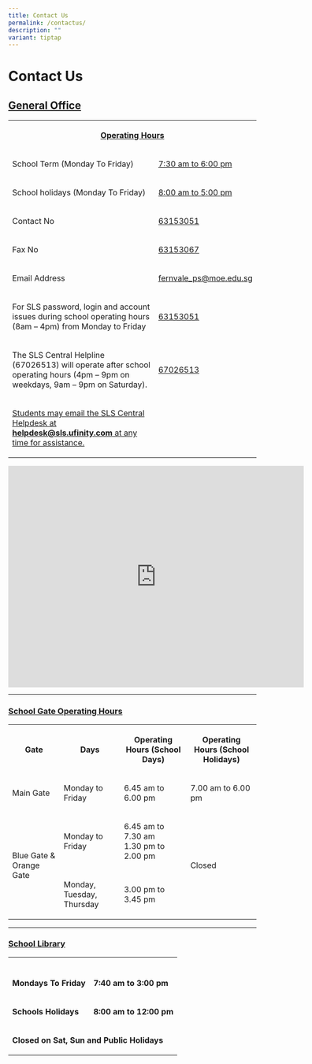 ```yaml
---
title: Contact Us
permalink: /contactus/
description: ""
variant: tiptap
---
```

<h1><strong>Contact Us</strong></h1>
<h2><strong><u>General Office</u></strong></h2>
<table style="minWidth: 50px">
<colgroup>
<col>
<col>
</colgroup>
<tbody>
<tr>
<th rowspan="1" colspan="2">
<p><u>Operating Hours</u>
</p>
</th>
</tr>
<tr>
<td rowspan="1" colspan="1">
<p>School Term (Monday To Friday)</p>
</td>
<td rowspan="1" colspan="1">
<p><u>7:30 am to 6:00 pm</u>
</p>
</td>
</tr>
<tr>
<td rowspan="1" colspan="1">
<p>School holidays (Monday To Friday)</p>
</td>
<td rowspan="1" colspan="1">
<p><u>8:00 am to 5:00 pm</u>
</p>
</td>
</tr>
<tr>
<td rowspan="1" colspan="1">
<p>Contact No</p>
</td>
<td rowspan="1" colspan="1">
<p><u>63153051</u>
</p>
</td>
</tr>
<tr>
<td rowspan="1" colspan="1">
<p>Fax No</p>
</td>
<td rowspan="1" colspan="1">
<p><u>63153067</u>
</p>
</td>
</tr>
<tr>
<td rowspan="1" colspan="1">
<p>Email Address</p>
</td>
<td rowspan="1" colspan="1">
<p><a href="mailto:fernvale_ps@moe.edu.sg" rel="noopener noreferrer nofollow" target="_blank"><u>fernvale_ps@moe.edu.sg</u></a>
</p>
</td>
</tr>
<tr>
<td rowspan="1" colspan="1">
<p>For SLS password, login and account issues during school operating hours
<br>(8am – 4pm) from Monday to Friday</p>
</td>
<td rowspan="1" colspan="1">
<p><u>63153051</u>
</p>
</td>
</tr>
<tr>
<td rowspan="1" colspan="1">
<p>The SLS Central Helpline (67026513) will operate after school operating
hours (4pm – 9pm on weekdays, 9am – 9pm on Saturday).</p>
</td>
<td rowspan="1" colspan="1">
<p><u>67026513</u>
</p>
</td>
</tr>
<tr>
<td rowspan="1" colspan="1">
<p><u>Students may email the SLS Central Helpdesk at </u><strong><a href="mailto:helpdesk@sls.ufinity.com" rel="noopener noreferrer nofollow" target="_blank"><u>helpdesk@sls.ufinity.com</u></a></strong><u> at any time for assistance.</u>
</p>
</td>
<td rowspan="1" colspan="1">
<p></p>
</td>
</tr>
</tbody>
</table>
<div class="iframe-wrapper">
<iframe style="border:0;" height="450" width="600" allowfullscreen="true" frameborder="0" src="https://www.google.com/maps/embed?pb=!1m18!1m12!1m3!1d3988.644239484286!2d103.87160337567893!3d1.3900189614439562!2m3!1f0!2f0!3f0!3m2!1i1024!2i768!4f13.1!3m3!1m2!1s0x31da166483c031f5%3A0xebca7def59b6b6a3!2sFernvale%20Primary%20School!5e0!3m2!1sen!2ssg!4v1741757796034!5m2!1sen!2ssg"></iframe>
</div>
<p></p>
<hr>
<h3><strong><u>School Gate Operating Hours</u></strong></h3>
<table style="minWidth: 100px">
<colgroup>
<col>
<col>
<col>
<col>
</colgroup>
<tbody>
<tr>
<th rowspan="1" colspan="1">
<p>Gate</p>
</th>
<th rowspan="1" colspan="1">
<p>Days</p>
</th>
<th rowspan="1" colspan="1">
<p>Operating Hours (School Days)</p>
</th>
<th rowspan="1" colspan="1">
<p>Operating Hours (School Holidays)</p>
</th>
</tr>
<tr>
<td rowspan="1" colspan="1">
<p>Main Gate</p>
</td>
<td rowspan="1" colspan="1">
<p>Monday to Friday</p>
</td>
<td rowspan="1" colspan="1">
<p>6.45 am to 6.00 pm</p>
</td>
<td rowspan="1" colspan="1">
<p>7.00 am to 6.00 pm</p>
</td>
</tr>
<tr>
<td rowspan="2" colspan="1">
<p>Blue Gate &amp; Orange Gate</p>
</td>
<td rowspan="1" colspan="1">
<p>Monday to Friday</p>
</td>
<td rowspan="1" colspan="1">
<p>6.45 am to 7.30 am
<br>1.30 pm to 2.00 pm</p>
</td>
<td rowspan="2" colspan="1">
<p>Closed</p>
</td>
</tr>
<tr>
<td rowspan="1" colspan="1">
<p>Monday, Tuesday, Thursday</p>
</td>
<td rowspan="1" colspan="1">
<p>3.00 pm to 3.45 pm</p>
</td>
</tr>
</tbody>
</table>
<hr>
<h3><strong><u>School Library</u></strong></h3>
<table style="minWidth: 50px">
<colgroup>
<col>
<col>
</colgroup>
<tbody>
<tr>
<th rowspan="1" colspan="2">
<p></p>
</th>
</tr>
<tr>
<td rowspan="1" colspan="1">
<p><strong>Mondays To Friday</strong>
</p>
</td>
<td rowspan="1" colspan="1">
<p><strong>7:40 am to 3:00 pm</strong>
</p>
</td>
</tr>
<tr>
<td rowspan="1" colspan="1">
<p><strong>Schools Holidays</strong>
</p>
</td>
<td rowspan="1" colspan="1">
<p><strong>8:00 am to 12:00 pm</strong>
</p>
</td>
</tr>
<tr>
<td rowspan="1" colspan="2">
<p><strong>Closed on Sat, Sun and Public Holidays</strong>
</p>
</td>
</tr>
</tbody>
</table>
<p></p>